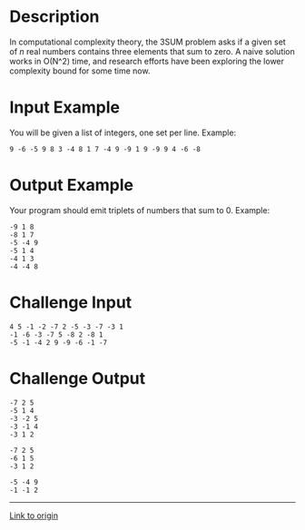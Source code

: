 # Description

In computational complexity theory, the 3SUM problem asks if a given set of *n* real numbers contains three elements that sum to zero. A naive solution works in O(N^2) time, and research efforts have been exploring the lower complexity bound for some time now. 

# Input Example

You will be given a list of integers, one set per line. Example:

	9 -6 -5 9 8 3 -4 8 1 7 -4 9 -9 1 9 -9 9 4 -6 -8

# Output Example

Your program should emit triplets of numbers that sum to 0. Example:

	-9 1 8
	-8 1 7
	-5 -4 9
	-5 1 4
	-4 1 3
	-4 -4 8

# Challenge Input

	4 5 -1 -2 -7 2 -5 -3 -7 -3 1
	-1 -6 -3 -7 5 -8 2 -8 1
	-5 -1 -4 2 9 -9 -6 -1 -7

# Challenge Output

	-7 2 5
	-5 1 4
	-3 -2 5
	-3 -1 4
	-3 1 2
	
	-7 2 5
	-6 1 5
	-3 1 2
	
	-5 -4 9
	-1 -1 2

---

[Link to origin](https://www.reddit.com/r/dailyprogrammer/6melen)